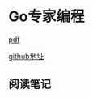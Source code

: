 # Go专家编程

[pdf](GO专家编程.pdf)

[github地址](https://github.com/RainbowMango/GoExpertProgramming)

## 阅读笔记